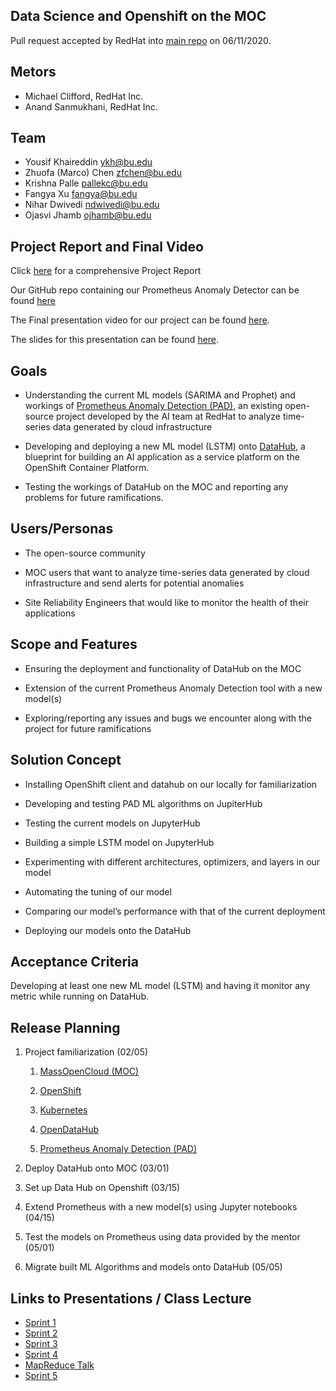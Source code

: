 **Data Science and Openshift on the MOC**
--------------------------------------------------

Pull request accepted by RedHat into [main repo](https://github.com/AICoE/prometheus-anomaly-detector)  on 06/11/2020. 

**Metors**
----------

-   Michael Clifford, RedHat Inc.
-   Anand Sanmukhani, RedHat Inc.

**Team**
--------

- Yousif Khaireddin  		ykh@bu.edu
- Zhuofa (Marco) Chen   	zfchen@bu.edu
- Krishna Palle 		pallekc@bu.edu
- Fangya Xu			fangya@bu.edu
- Nihar Dwivedi		ndwivedi@bu.edu
- Ojasvi Jhamb		ojhamb@bu.edu

**Project Report and Final Video**
------------------------------------------

Click [here](https://github.com/BU-CLOUD-S20/Data-Science-and-Openshift-on-the-MOC/blob/master/Data%20Science%20and%20Openshift%20on%20the%20MOC_projectReport.pdf) for a comprehensive Project Report

Our GitHub repo containing our Prometheus Anomaly Detector can be found [here](https://github.com/pallekc91/prometheus-anomaly-detector)

The Final presentation video for our project can be found [here](https://youtu.be/dZmbSw0eiUg).

The slides for this presentation can be found [here](https://docs.google.com/presentation/d/1Ej-usqv6imtO18ZMMK_EqyoTBqt8eALq3WUn8Z00VRw/edit?usp=sharing).


**Goals**
---------

-   Understanding the current ML models (SARIMA and Prophet) and workings of [Prometheus Anomaly Detection
    (PAD)](https://github.com/AICoE/prometheus-anomaly-detector), an
    existing open-source project developed by the AI team at RedHat to
    analyze time-series data generated by cloud infrastructure
   
-   Developing and deploying a new ML model (LSTM) onto [DataHub](http://opendatahub.io/), a blueprint for building an AI application as a service platform on the OpenShift Container Platform.
 
-   Testing the workings of DataHub on the MOC and reporting any problems for future ramifications.


**Users/Personas**
------------------

-   The open-source community

-   MOC users that want to analyze time-series data generated by cloud
    infrastructure and send alerts for potential anomalies

-   Site Reliability Engineers that would like to monitor the health of
    their applications

**Scope and Features**
----------------------

-   Ensuring the deployment and functionality of DataHub on the MOC

-   Extension of the current Prometheus Anomaly Detection tool with a
    new model(s)

-   Exploring/reporting any issues and bugs we encounter along with the
    project for future ramifications

**Solution Concept**
--------------------

-   Installing OpenShift client and datahub on our locally for familiarization

-   Developing and testing PAD ML algorithms on JupiterHub

-   Testing the current models on JupyterHub

-   Building a simple LSTM model on JupyterHub

-   Experimenting with different architectures, optimizers, and layers in our model

-   Automating the tuning of our model

-   Comparing our model’s performance with that of the current deployment

-   Deploying our models onto the DataHub 

**Acceptance Criteria**
-----------------------

Developing at least one new ML model (LSTM) and having it monitor any metric while running on DataHub.

**Release Planning**
--------------------

1.  Project familiarization (02/05)

    1.  [MassOpenCloud (MOC)](https://massopen.cloud/opencloud-testbed/)

    2.  [OpenShift](http://learn.openshift.com/playgrounds/)

    3.  [Kubernetes](https://www.redhat.com/en/topics/containers/what-is-kubernetes)

    4.  [OpenDataHub](http://opendatahub.io/)

    5.  [Prometheus Anomaly Detection
        (PAD)](https://github.com/AICoE/prometheus-anomaly-detector)

2.  Deploy DataHub onto MOC (03/01)

3.  Set up Data Hub on Openshift (03/15)

4.  Extend Prometheus with a new model(s) using Jupyter notebooks
    (04/15)

5.  Test the models on Prometheus using data provided by the mentor
    (05/01)

6.  Migrate built ML Algorithms and models onto DataHub (05/05)

**Links to Presentations / Class Lecture**
------------------------------------------

- [Sprint 1](https://docs.google.com/presentation/d/1e0QByoGbPIJOFgC1vTweVz-FojE6N5Hi5WudWHgsejo/edit?usp=sharing)
- [Sprint 2](https://docs.google.com/presentation/d/1dPSQh8Krn7tUywDNkpLJDfgINSiGLM3xvb2xzg5roNw/edit?usp=sharing)
- [Sprint 3](https://docs.google.com/presentation/d/1OzxMYc6w3MnnibcYa0E3kfOTpYQVMb-EOxH3OYkl-BI/edit?usp=sharing)
- [Sprint 4](https://docs.google.com/presentation/d/1QcR6yhtNkXyETeQn8KxbGmt9kHp_lsPEb5QBR0uTFgo/edit?usp=sharing)
- [MapReduce Talk](https://docs.google.com/presentation/d/1tAceg0GshV3ne7VhNXuVF9yplu7TTYOk8pgo5Ifo5ks/edit?usp=sharing)
- [Sprint 5](https://docs.google.com/presentation/d/179BS_06cfb-J9pX4MJTynOyuEnAQmtR92DuI7FiiFJU/edit?ts=5e9f4187#slide=id.g83e550b1fe_0_344)
